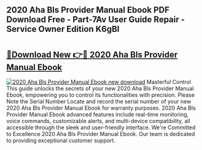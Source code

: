 ## 2020 Aha Bls Provider Manual Ebook PDF Download Free - Part-7Av User Guide Repair - Service Owner Edition K6gBI

# <h2><a href="http://bc15525.oget.top/?id=2020+Aha+Bls+Provider+Manual+Ebook">🔗Download New 👉🔴 2020 Aha Bls Provider Manual Ebook</a></h2>

[![2020 Aha Bls Provider Manual Ebook new download](https://i.imgur.com/5g1atiW.png)](http://bc15525.oget.top/?id=2020+Aha+Bls+Provider+Manual+Ebook)
Masterful Control This guide unlocks the secrets of your new 2020 Aha Bls Provider Manual Ebook, empowering you to control its functionalities with precision. Please Note the Serial Number Locate and record the serial number of your new 2020 Aha Bls Provider Manual Ebook for warranty purposes. 2020 Aha Bls Provider Manual Ebook advanced features include real-time monitoring, voice commands, customizable alerts, and multi-device compatibility, all accessible through the sleek and user-friendly interface. We're Committed to Excellence 2020 Aha Bls Provider Manual Ebook. Our team is dedicated to providing exceptional customer support.
